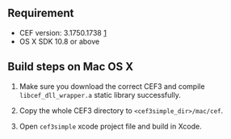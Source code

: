 ## Requirement

* CEF version: 3.1750.1738 [1]
* OS X SDK 10.8 or above

## Build steps on Mac OS X 

1. Make sure you download the correct CEF3 and compile `libcef_dll_wrapper.a` static library successfully.

2. Copy the whole CEF3 directory to `<cef3simple_dir>/mac/cef`.

3. Open `cef3simple` xcode project file and build in Xcode.


[1]: http://www.magpcss.net/cef_downloads/index.php?file=cef_binary_3.1750.1738_macosx32.7z 
